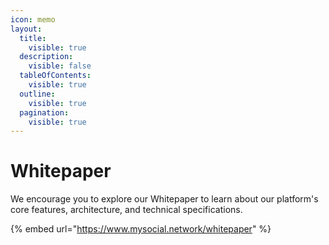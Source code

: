 ```yaml
---
icon: memo
layout:
  title:
    visible: true
  description:
    visible: false
  tableOfContents:
    visible: true
  outline:
    visible: true
  pagination:
    visible: true
---
```


# Whitepaper

We encourage you to explore our Whitepaper to learn about our platform's core features, architecture, and technical specifications.

{% embed url="https://www.mysocial.network/whitepaper" %}
